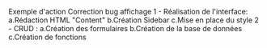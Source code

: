 Exemple d'action
Correction bug affichage
 1 - Réalisation de l'interface:
 	a.Rédaction HTML "Content"
 	b.Création Sidebar
 	c.Mise en place du style
 2 - CRUD :
 	a.Création des formulaires
 	b.Création de la base de données
 	c.Création de fonctions
